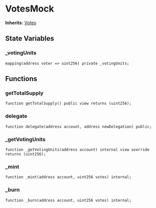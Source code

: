 # VotesMock
**Inherits:**
[Votes](/lib/openzeppelin-contracts/contracts/governance/utils/Votes.sol/abstract.Votes.md)


## State Variables
### _votingUnits

```solidity
mapping(address voter => uint256) private _votingUnits;
```


## Functions
### getTotalSupply


```solidity
function getTotalSupply() public view returns (uint256);
```

### delegate


```solidity
function delegate(address account, address newDelegation) public;
```

### _getVotingUnits


```solidity
function _getVotingUnits(address account) internal view override returns (uint256);
```

### _mint


```solidity
function _mint(address account, uint256 votes) internal;
```

### _burn


```solidity
function _burn(address account, uint256 votes) internal;
```

